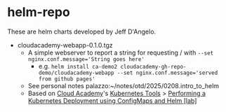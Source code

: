 # helm-repo

These are helm charts developed by Jeff D'Angelo.

* cloudacademy-webapp-0.1.0.tgz
    * A simple webserver to report a string for requesting / with `--set nginx.conf.message='String goes here'`
        * e.g. `helm install ca-demo2 cloudacademy-gh-repo-demo/cloudacademy-webapp --set nginx.conf.message='served from github pages'`
    * See personal notes palazzo:~/notes/otd/2025/0208.intro_to_helm
    * Based on [Cloud Academy](https://platform.qa.com/l)'s [Kubernetes Tools](https://platform.qa.com/learning-paths/kubernetes-tools-2065/) > [Performing a Kubernetes Deployment using ConfigMaps and Helm [lab]](https://platform.qa.com/lab/performing-kubernetes-deployment-using-configmaps-and-helm/)

